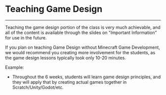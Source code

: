 # Teaching Game Design

***

Teaching the game design portion of the class is very much achievable, and all of the content is available through the slides on "Important Information" for use in the future.

If you plan on teaching Game Design without Minecraft Game Development, we would recommend you creating more involvement for the students, as the game design lessons typically took only 10-20 minutes.

Example:

- Throughout the 6 weeks, students will learn game design principles, and they will apply that by creating actual games together in Scratch/Unity/Godot/etc.